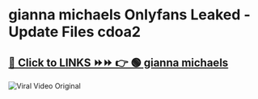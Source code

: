 
 # gianna michaels Onlyfans Leaked - Update Files cdoa2

## <h2><a href="https://clipsfans.com/gianna_michaels&ref=git">🔗 Click to LINKS ⏩⏩ 👉 🟢 gianna michaels </a></h2>

<a href="https://clipsfans.com/gianna_michaels&ref=git" rel="nofollow" data-target="animated-image.originalLink"><img src="https://i.ibb.co.com/xMMVF88/686577567.gif" alt="Viral Video Original" style="max-width: 100%; display: inline-block;" data-target="animated-image.originalImage"></a>

